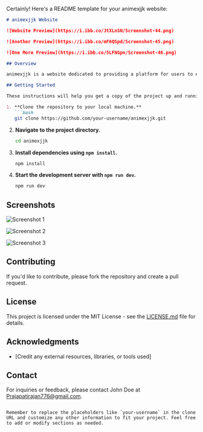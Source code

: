 Certainly! Here's a README template for your animexjjk website:

```markdown
# animexjjk Website

![Website Preview](https://i.ibb.co/JtXLnSN/Screenshot-44.png)

![Another Preview](https://i.ibb.co/mF6QSpd/Screenshot-45.png)

![One More Preview](https://i.ibb.co/5LFNGpn/Screenshot-46.png)

## Overview

animexjjk is a website dedicated to providing a platform for users to explore, watch, and stay updated on their favorite anime series. It offers a user-friendly interface, seamless navigation, and a wide range of features for an optimal anime-watching experience.

## Getting Started

These instructions will help you get a copy of the project up and running on your local machine for development and testing purposes.

1. **Clone the repository to your local machine.**
   ```bash
   git clone https://github.com/your-username/animexjjk.git
   ```

2. **Navigate to the project directory.**
   ```bash
   cd animexjjk
   ```

3. **Install dependencies using `npm install`.**
   ```bash
   npm install
   ```

4. **Start the development server with `npm run dev`.**
   ```bash
   npm run dev
   ```

## Screenshots

![Screenshot 1](https://ibb.co/1QHVZ43/Screenshot-44.png)

![Screenshot 2](https://i.ibb.co/mF6QSpd/Screenshot-45.png)

![Screenshot 3](https://i.ibb.co/5LFNGpn/Screenshot-46.png)

## Contributing

If you'd like to contribute, please fork the repository and create a pull request.

## License

This project is licensed under the MIT License - see the [LICENSE.md](LICENSE.md) file for details.

## Acknowledgments

- [Credit any external resources, libraries, or tools used]

## Contact

For inquiries or feedback, please contact John Doe at Prajapatirajan776@gmail.com.
```

Remember to replace the placeholders like `your-username` in the clone URL and customize any other information to fit your project. Feel free to add or modify sections as needed.
